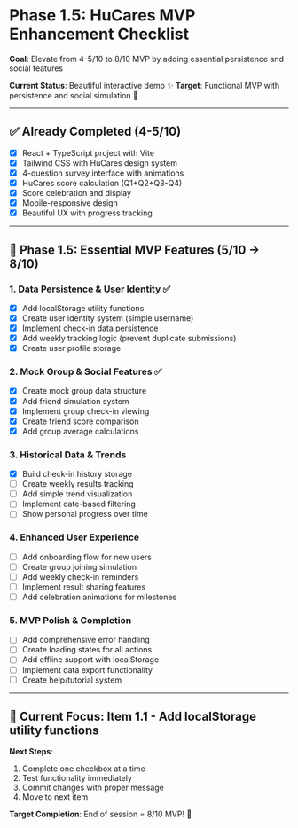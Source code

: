 # Phase 1.5: HuCares MVP Enhancement Checklist

**Goal**: Elevate from 4-5/10 to 8/10 MVP by adding essential persistence and social features

**Current Status**: Beautiful interactive demo ✨
**Target**: Functional MVP with persistence and social simulation 🎯

---

## ✅ **Already Completed (4-5/10)**
- [x] React + TypeScript project with Vite
- [x] Tailwind CSS with HuCares design system
- [x] 4-question survey interface with animations
- [x] HuCares score calculation (Q1+Q2+Q3-Q4)
- [x] Score celebration and display
- [x] Mobile-responsive design
- [x] Beautiful UX with progress tracking

---

## 🎯 **Phase 1.5: Essential MVP Features (5/10 → 8/10)**

### 1. Data Persistence & User Identity ✅
- [x] Add localStorage utility functions
- [x] Create user identity system (simple username)  
- [x] Implement check-in data persistence
- [x] Add weekly tracking logic (prevent duplicate submissions)
- [x] Create user profile storage

### 2. Mock Group & Social Features ✅
- [x] Create mock group data structure
- [x] Add friend simulation system
- [x] Implement group check-in viewing
- [x] Create friend score comparison
- [x] Add group average calculations

### 3. Historical Data & Trends
- [x] Build check-in history storage
- [ ] Create weekly results tracking
- [ ] Add simple trend visualization
- [ ] Implement date-based filtering
- [ ] Show personal progress over time

### 4. Enhanced User Experience
- [ ] Add onboarding flow for new users
- [ ] Create group joining simulation
- [ ] Add weekly check-in reminders
- [ ] Implement result sharing features
- [ ] Add celebration animations for milestones

### 5. MVP Polish & Completion
- [ ] Add comprehensive error handling
- [ ] Create loading states for all actions
- [ ] Add offline support with localStorage
- [ ] Implement data export functionality
- [ ] Create help/tutorial system

---

## 🚀 **Current Focus: Item 1.1 - Add localStorage utility functions**

**Next Steps**:
1. Complete one checkbox at a time
2. Test functionality immediately
3. Commit changes with proper message
4. Move to next item

**Target Completion**: End of session = 8/10 MVP! 🎉 
